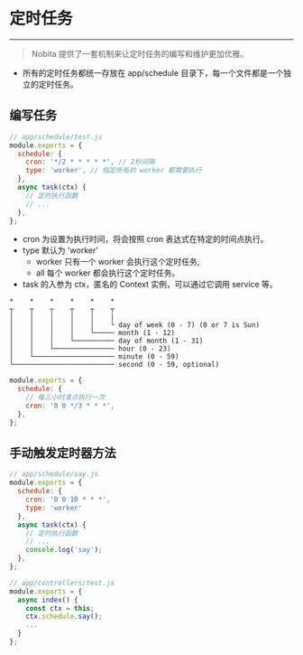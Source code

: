 # 定时任务
---

> Nobita 提供了一套机制来让定时任务的编写和维护更加优雅。

- 所有的定时任务都统一存放在 app/schedule 目录下，每一个文件都是一个独立的定时任务。

## 编写任务
```js
// app/schedule/test.js
module.exports = {
  schedule: {
    cron: '*/2 * * * * *', // 2秒间隔
    type: 'worker', // 指定所有的 worker 都需要执行
  },
  async task(ctx) {
    // 定时执行函数
    // ...
  },
};
```

- cron 为设置为执行时间，将会按照 cron 表达式在特定的时间点执行。
- type 默认为 'worker' 
  - worker 只有一个 worker 会执行这个定时任务,
  - all 每个 worker 都会执行这个定时任务。
- task 的入参为 ctx，匿名的 Context 实例，可以通过它调用 service 等。


```
*    *    *    *    *    *
┬    ┬    ┬    ┬    ┬    ┬
│    │    │    │    │    |
│    │    │    │    │    └ day of week (0 - 7) (0 or 7 is Sun)
│    │    │    │    └───── month (1 - 12)
│    │    │    └────────── day of month (1 - 31)
│    │    └─────────────── hour (0 - 23)
│    └──────────────────── minute (0 - 59)
└───────────────────────── second (0 - 59, optional)
```

```js
module.exports = {
  schedule: {
    // 每三小时准点执行一次
    cron: '0 0 */3 * * *',
  },
};
```

## 手动触发定时器方法
```js
// app/schedule/say.js
module.exports = {
  schedule: {
    cron: '0 0 10 * * *', 
    type: 'worker'
  },
  async task(ctx) {
    // 定时执行函数
    // ...
    console.log('say');
  },
};

```

```js
// app/controllers/test.js
module.exports = {
  async index() {
    const ctx = this;
    ctx.schedule.say();
    ...
  }
};

```